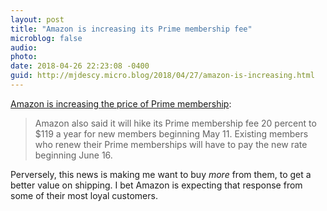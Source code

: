```yaml
---
layout: post
title: "Amazon is increasing its Prime membership fee"
microblog: false
audio: 
photo: 
date: 2018-04-26 22:23:08 -0400
guid: http://mjdescy.micro.blog/2018/04/27/amazon-is-increasing.html
---
```

[Amazon is increasing the price of Prime membership](https://www.washingtonpost.com/business/economy/amazon-doubles-its-profit---and-hikes-prime-membership-by-20/2018/04/26/31f5a14c-489a-11e8-827e-190efaf1f1ee_story.html?utm_term=.ff2227bbf7cb):

> Amazon also said it will hike its Prime membership fee 20 percent to $119 a year for new members beginning May 11. Existing members who renew their Prime memberships will have to pay the new rate beginning June 16.

Perversely, this news is making me want to buy _more_ from them, to get a better value on shipping. I bet Amazon is expecting that response from some of their most loyal customers.
